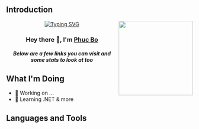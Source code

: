 ## Introduction

<img align='right' src='https://octodex.github.com/images/daftpunktocat-guy.gif' width='200'>
<p align="center">
<a href="https://github.com/huuphuc2001"><img src="https://readme-typing-svg.demolab.com?font=Fira+Code&size=25&pause=1000&color=EAF714&background=4522FF00&center=true&vCenter=true&random=false&width=700&height=45&lines=I+am+a+backend+developer;Server+System+Development+and+Maintenance;Performance+Optimization+and+Assurance" alt="Typing SVG" /></a>
</p>

<h3 align="center">Hey there 👋, I'm <a href="https://github.com/huuphuc2001">Phuc Bo</a></h3>
<h5 align="center">Below are a few links you can visit and some stats to look at too</h5>

## What I'm Doing

- 🔭 Working on ...
- 🌱 Learning .NET & more

## Languages and Tools
